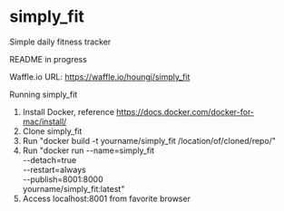 # simply_fit
Simple daily fitness tracker

README in progress

Waffle.io URL: https://waffle.io/houngj/simply_fit

Running simply_fit
1) Install Docker, reference https://docs.docker.com/docker-for-mac/install/
2) Clone simply_fit
3) Run "docker build -t yourname/simply_fit /location/of/cloned/repo/"
4) Run "docker run --name=simply_fit \
    --detach=true \
    --restart=always \
    --publish=8001:8000 \
    yourname/simply_fit:latest"
5) Access localhost:8001 from favorite browser
